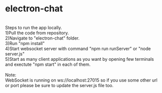 # electron-chat
<br>
Steps to run the app locally.
<br>
1)Pull the code from repository.<br>
2)Navigate to "electron-chat" folder.<br>
3)Run "npm install"<br>
4)Start websocket server with command "npm run runServer" or "node server.js"<br>
5)Start as many client applications as you want by opening few terminals and exectute "npm start" in each of them.<br>
<br>
Note:<br>
WebSocket is running on ws://localhost:27015 so if you use some other url or port please be sure to update the server.js file too.

